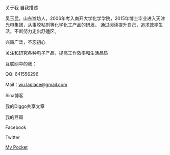 关于我
自我描述

吴玉昆，山东潍坊人，2006年考入南开大学化学学院，2015年博士毕业进入天津光电集团，从事胶粘剂等化学化工产品的研发。
通过阅读提升自己，追求效率生活，不断努力走出舒适区。

兴趣广泛，不忘初心

关注和研究各种电子产品，提高工作效率和生活品质

互联网中的我：

QQ: 641556296

Mail：wu.laplace@gmail.com

Sina博客

我的Diggo共享文章

我的豆瓣

Facebook

Twitter

[My Pocket](https://getpocket.com/@laplacelove)
